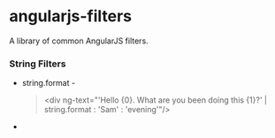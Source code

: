 angularjs-filters
=================

A library of common AngularJS filters.


### String Filters
 

 - string.format - 
   > &lt;div ng-text="'Hello {0}. What are you been doing this {1}?' | string.format : 'Sam' : 'evening'"/>
 - 

   